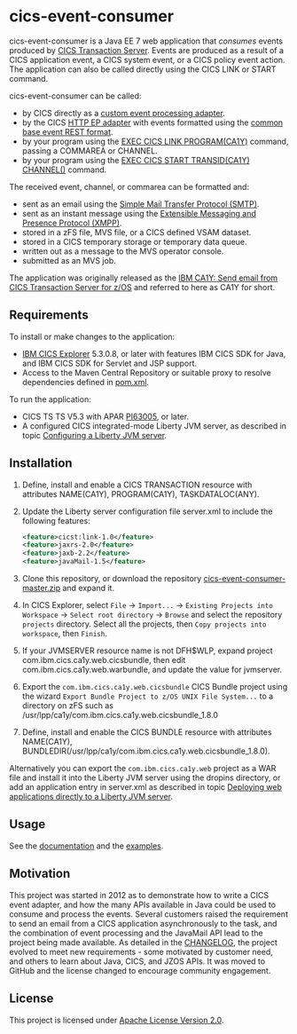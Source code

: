 # cics-event-consumer

cics-event-consumer is a Java EE 7 web application that _consumes_ events produced by [CICS Transaction Server](http://www.ibm.com/software/products/en/cics-tservers). Events are produced as a result of a CICS application event, a CICS system event, or a CICS policy event action. The application can also be called directly using the CICS LINK or START command.

cics-event-consumer can be called:

* by CICS directly as a [custom event processing adapter](https://www.ibm.com/support/knowledgecenter/SSGMCP_5.5.0/reference/event-processing/dfhep_event_processing_adapters.html).
* by the CICS [HTTP EP adapter](https://www.ibm.com/support/knowledgecenter/SSGMCP_5.5.0/reference/event-processing/dfhep_event_processing_http_adapter.html) with events formatted using the [common base event REST format](https://www.ibm.com/support/knowledgecenter/SSGMCP_5.5.0/reference/event-processing/dfhep_event_processing_cberformat.html).
* by your program using the [EXEC CICS LINK PROGRAM\(CA1Y\)](https://www.ibm.com/support/knowledgecenter/SSGMCP_5.5.0/reference/commands-api/dfhp4_link.html) command, passing a COMMAREA or CHANNEL.
* by your program using the [EXEC CICS START TRANSID\(CA1Y\) CHANNEL\(\)](https://www.ibm.com/support/knowledgecenter/SSGMCP_5.5.0/reference/commands-api/dfhp4_starttransidchannel.html) command.

The received event, channel, or commarea can be formatted and:

* sent as an email using the [Simple Mail Transfer Protocol \(SMTP\)](https://en.wikipedia.org/wiki/Simple_Mail_Transfer_Protocol).
* sent as an instant message using the [Extensible Messaging and Presence Protocol \(XMPP\)](https://en.wikipedia.org/wiki/XMPP).
* stored in a zFS file, MVS file, or a CICS defined VSAM dataset.
* stored in a CICS temporary storage or temporary data queue.
* written out as a message to the MVS operator console.
* submitted as an MVS job.

The application was originally released as the [IBM CA1Y: Send email from CICS Transaction Server for z/OS](http://www-01.ibm.com/support/docview.wss?uid=swg24033197) and referred to here as CA1Y for short.

## Requirements

To install or make changes to the application:

* [IBM CICS Explorer](https://developer.ibm.com/mainframe/products/downloads/eclipse-tools/) 5.3.0.8, or later with features IBM CICS SDK for Java, and IBM CICS SDK for Servlet and JSP support.
* Access to the Maven Central Repository or suitable proxy to resolve dependencies defined in [pom.xml](https://github.com/cicsdev/cics-event-consumer/blob/master/projects/com.ibm.cics.ca1y.web/pom.xml).

To run the application:

* CICS TS TS V5.3 with APAR [PI63005](http://www.ibm.com/support/docview.wss?crawler=1&uid=swg1PI63005), or later.
* A configured CICS integrated-mode Liberty JVM server, as described in topic [Configuring a Liberty JVM server](https://www.ibm.com/support/knowledgecenter/SSGMCP_5.5.0/configuring/java/config_jvmserver_liberty.html). 

## Installation

1. Define, install and enable a CICS TRANSACTION resource with attributes NAME\(CA1Y\), PROGRAM\(CA1Y\), TASKDATALOC\(ANY\).
2. Update the Liberty server configuration file server.xml to include the following features:

   ```xml
   <feature>cicst:link-1.0</feature>
   <feature>jaxrs-2.0</feature>
   <feature>jaxb-2.2</feature>
   <feature>javaMail-1.5</feature>
   ```

3. Clone this repository, or download the repository [cics-event-consumer-master.zip](https://github.com/cicsdev/cics-event-consumer/archive/master.zip) and expand it.
4. In CICS Explorer, select `File` → `Import...` → `Existing Projects into Workspace` → `Select root directory` → `Browse` and select the repository `projects` directory. Select all the projects, then `Copy projects into workspace`, then `Finish`.
5. If your JVMSERVER resource name is not DFH$WLP, expand project com.ibm.cics.ca1y.web.cicsbundle, then edit com.ibm.cics.ca1y.web.warbundle, and update the value for jvmserver.
6. Export the `com.ibm.cics.ca1y.web.cicsbundle` CICS Bundle project using the wizard `Export Bundle Project to z/OS UNIX File System...` to a directory on zFS such as /usr/lpp/ca1y/com.ibm.cics.ca1y.web.cicsbundle\_1.8.0
7. Define, install and enable the CICS BUNDLE resource with attributes NAME\(CA1Y\), BUNDLEDIR\(/usr/lpp/ca1y/com.ibm.cics.ca1y.web.cicsbundle\_1.8.0\).

Alternatively you can export the `com.ibm.cics.ca1y.web` project as a WAR file and install it into the Liberty JVM server using the dropins directory, or add an application entry in server.xml as described in topic [Deploying web applications directly to a Liberty JVM server](https://www.ibm.com/support/knowledgecenter/SSGMCP_5.5.0/applications/deploying/create_libertyapp.html).

## Usage

See the [documentation](https://cicsdev.github.io/cics-event-consumer/) and the [examples](https://github.com/cicsdev/cics-event-consumer/tree/master/examples).

## Motivation

This project was started in 2012 as to demonstrate how to write a CICS event adapter, and how the many APIs available in Java could be used to consume and process the events. Several customers raised the requirement to send an email from a CICS application asynchronously to the task, and the combination of event processing and the JavaMail API lead to the project being made available. As detailed in the [CHANGELOG](https://github.com/cicsdev/cics-event-consumer/blob/master/CHANGELOG.md), the project evolved to meet new requirements - some motivated by customer need, and others to learn about Java, CICS, and JZOS APIs. It was moved to GitHub and the license changed to encourage community engagement.

## License

This project is licensed under [Apache License Version 2.0](https://github.com/cicsdev/cics-event-consumer/blob/master/LICENSE).

